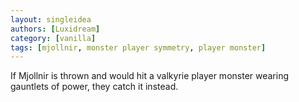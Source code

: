 ```yaml
---
layout: singleidea
authors: [Luxidream]
category: [vanilla]
tags: [mjollnir, monster player symmetry, player monster]
---
```

If Mjollnir is thrown and would hit a valkyrie player monster wearing gauntlets of power, they catch it instead.
